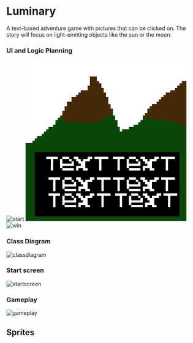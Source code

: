 # Luminary
A text-based adventure game with pictures that can be clicked on. The story will focus on light-emitting objects like the sun or the moon.
### UI and Logic Planning
![start]()
![gameplay](https://github.com/Ethankest/Individual-project/blob/main/images/New%20Piskel-1.png.png)
![win]()
### Class Diagram
![classdiagram]()
### Start screen
![startscreen]()
### Gameplay
![gameplay]()
## Sprites

